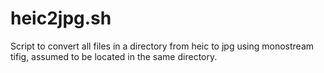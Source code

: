 # heic2jpg.sh

Script to convert all files in a directory from heic to jpg using monostream tifig, assumed to be located in the same directory.
